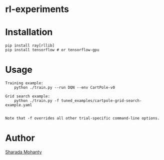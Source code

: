 # rl-experiments

# Installation
```
pip install ray[rllib]
pip install tensorflow # or tensorflow-gpu
```

# Usage
```
Training example:
    python ./train.py --run DQN --env CartPole-v0

Grid search example:
    python ./train.py -f tuned_examples/cartpole-grid-search-example.yaml


Note that -f overrides all other trial-specific command-line options.
```

# Author
[Sharada Mohanty](https://twitter.com/MeMohanty/)